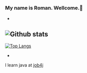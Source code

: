 ### My name is Roman. Wellcome.👋
-

![Github stats](https://github-readme-stats.vercel.app/api?username=RamonOga&hide=stars,prs,issues,contribs)
-

[![Top Langs](https://github-readme-stats.vercel.app/api/top-langs/?username=RamonOga&layout=compact)](https://github.com/RamonOga/github-readme-stats)

-

I learn java at [job4j](https://job4j.ru/)
<!--
**RamonOga/RamonOga** is a ✨ _special_ ✨ repository because its `README.md` (this file) appears on your GitHub profile.

Here are some ideas to get you started:

- 🔭 I’m currently working on ...
- 🌱 I’m currently learning ...
- 👯 I’m looking to collaborate on ...
- 🤔 I’m looking for help with ...
- 💬 Ask me about ...
- 📫 How to reach me: ...
- 😄 Pronouns: ...
- ⚡ Fun fact: ...
-->
